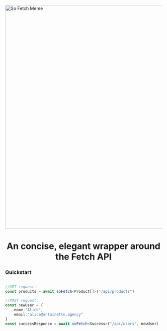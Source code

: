 <img width="1280" height="720" alt="So Fetch Meme" src="https://github.com/user-attachments/assets/5a1968a0-d72a-42a3-8fb3-8a1de9b467c1" />
<h1 align="center">
An concise, elegant wrapper around the Fetch API
</h1>

### Quickstart

```typescript

//GET request:
const products = await soFetch<Product[]>("/api/products")

//POST request:
const newUser = {
    name:"Alice", 
    email:"alice@antoinette.agency"
}
const successResponse = await soFetch<Success>("/api/users", newUser)

```